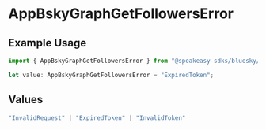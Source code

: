 # AppBskyGraphGetFollowersError

## Example Usage

```typescript
import { AppBskyGraphGetFollowersError } from "@speakeasy-sdks/bluesky/models/errors";

let value: AppBskyGraphGetFollowersError = "ExpiredToken";
```

## Values

```typescript
"InvalidRequest" | "ExpiredToken" | "InvalidToken"
```